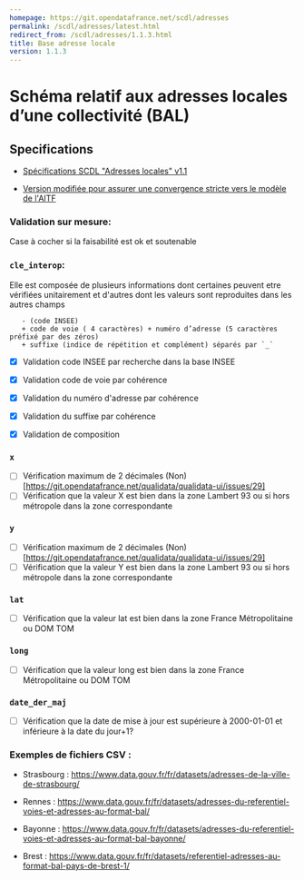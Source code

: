 ```yaml
---
homepage: https://git.opendatafrance.net/scdl/adresses
permalink: /scdl/adresses/latest.html
redirect_from: /scdl/adresses/1.1.3.html
title: Base adresse locale
version: 1.1.3
---
```


# Schéma relatif aux adresses locales d’une collectivité (BAL)

## Specifications
* [Spécifications SCDL "Adresses locales" v1.1](http://www.opendatafrance.net/SCDL_Adresses_Locales)

* [Version modifiée pour assurer une convergence stricte vers le modèle de l'AITF](https://cms.geobretagne.fr/sites/default/files/documents/aitf-sig-topo-adresse-fichier-echange-simplifie-v_1.1_0.pdf)



### Validation sur mesure:

Case à cocher si la faisabilité est ok et soutenable
### `cle_interop`: 

Elle est composée de plusieurs informations dont certaines peuvent etre vérifiées unitairement et d'autres dont les valeurs sont reproduites dans les autres champs
 ```
	- (code INSEE) 
	+ code de voie ( 4 caractères) + numéro d’adresse (5 caractères préfixé par des zéros) 
	+ suffixe (indice de répétition et complément) séparés par `_`
```

- [x] Validation code INSEE par recherche dans la base INSEE
- [x] Validation code de voie par cohérence
- [x] Validation du numéro d'adresse par cohérence
- [x] Validation du suffixe par cohérence
- [x] Validation de composition	


### `x`

- [ ] Vérification maximum de 2 décimales (Non)[https://git.opendatafrance.net/qualidata/qualidata-ui/issues/29]
- [ ] Vérification que la valeur X est bien  dans la zone Lambert 93 ou si hors métropole dans la zone correspondante 

### `y`

- [ ] Vérification maximum de 2 décimales (Non)[https://git.opendatafrance.net/qualidata/qualidata-ui/issues/29]
- [ ]  Vérification que la valeur Y est bien  dans la zone Lambert 93 ou si hors métropole dans la zone correspondante

### `lat`

- [ ] Vérification que la valeur lat est bien  dans la zone France Métropolitaine ou DOM TOM

### `long`

- [ ] Vérification que la valeur long est bien  dans la zone France Métropolitaine ou DOM TOM


### `date_der_maj`

- [ ] Vérification que la date de mise à jour est supérieure à 2000-01-01 et inférieure à la date du jour+1?


### Exemples de fichiers CSV : 


* Strasbourg : https://www.data.gouv.fr/fr/datasets/adresses-de-la-ville-de-strasbourg/

* Rennes : https://www.data.gouv.fr/fr/datasets/adresses-du-referentiel-voies-et-adresses-au-format-bal/

* Bayonne : https://www.data.gouv.fr/fr/datasets/adresses-du-referentiel-voies-et-adresses-au-format-bal-bayonne/

* Brest : https://www.data.gouv.fr/fr/datasets/referentiel-adresses-au-format-bal-pays-de-brest-1/